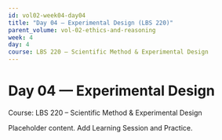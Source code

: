 ```yaml
---
id: vol02-week04-day04
title: "Day 04 — Experimental Design (LBS 220)"
parent_volume: vol-02-ethics-and-reasoning
week: 4
day: 4
course: LBS 220 – Scientific Method & Experimental Design
---
```


# Day 04 — Experimental Design
Course: LBS 220 – Scientific Method & Experimental Design

Placeholder content. Add Learning Session and Practice.


